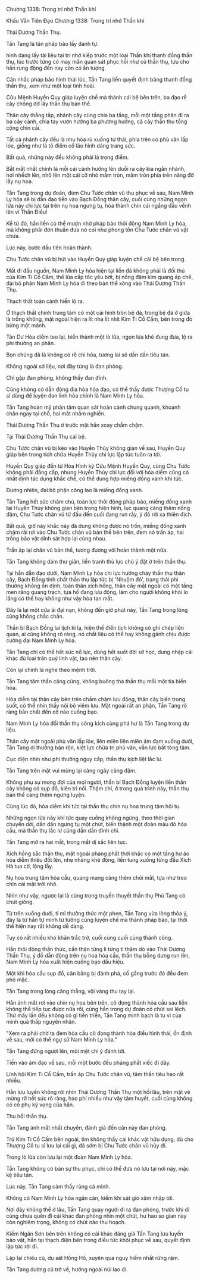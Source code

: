 




Chương 1338: Trong trí nhớ Thần khí


Khấu Vấn Tiên Đạo Chương 1338: Trong trí nhớ Thần khí

Thái Dương Thần Thụ.

Tần Tang là tân pháp bảo lấy danh tự.

hình dạng lấy tài liệu tại trí nhớ kiếp trước một loại Thần khí thanh đồng thần thụ, lúc trước từng có may mắn quan sát phục hồi như cũ thần thụ, lưu cho hắn rung động đến nay còn có ấn tượng.

Cân nhắc pháp bảo hình thái lúc, Tần Tang liền quyết định bàng thanh đồng thần thụ, xem như một loại tình hoài.

Cửu Mệnh Huyền Quy giáp luyện chế mà thành cái bệ bên trên, ba đạo rễ cây chống đỡ lấy thần thụ bản thể.

Thân cây thẳng tắp, nhánh cây cùng chia ba tầng, mỗi một tầng phân đi ra ba cây cành, chia tay vươn hướng ba phương hướng, cả cây thần thụ tổng cộng chín cái.

Tất cả nhánh cây đều là nhu hòa rủ xuống tư thái, phía trên có phù văn lấp lóe, giống như là tô điểm cổ lão hình dáng trang sức.

Bất quá, những này đều không phải là trọng điểm.

Bắt mắt nhất chính là mỗi cái cành hướng lên duỗi ra cây kia ngắn nhánh, hơi nhếch lên, nhô lên một cái cỡ nhỏ mâm tròn, mâm tròn phía trên nâng đỡ lấy nụ hoa.

Tần Tang trong dự đoán, đem Chu Tước chân vũ thu phục về sau, Nam Minh Ly hỏa sẽ bị dẫn đạo tiến vào Bạch Đồng thân cây, cuối cùng những ngọn lửa này chi lực tại trên nụ hoa ngưng tụ, hóa thành chín cái ngẩng đầu vểnh lên vĩ Thần Điểu!

Kể từ đó, hắn liền có thể mượn nhờ pháp bảo thôi động Nam Minh Ly hỏa, mà không phải đơn thuần đưa nó coi như phong tồn Chu Tước chân vũ vật chứa.

Lúc này, bước đầu tiên hoàn thành.

Chu Tước chân vũ bị hút vào Huyền Quy giáp luyện chế cái bệ bên trong.

Mất đi đầu nguồn, Nam Minh Ly hỏa hiện tại liền đã không phải là đối thủ của Kim Ti Cổ Cấm, thế lửa cấp tốc yếu bớt, bị nồng đậm kim quang áp chế, đại bộ phận Nam Minh Ly hỏa đi theo bản thể xông vào Thái Dương Thần Thụ.

Thạch thất toàn cảnh hiển lộ ra.

Ở thạch thất chính trung tâm có một cái hình tròn bệ đá, trong bệ đá ở giữa là trống không, mặt ngoài hiện ra lít nha lít nhít Kim Ti Cổ Cấm, bên trong đỏ bừng một mảnh.

Tàn Dư Hỏa diễm teo lại, biến thành một lò lửa, ngọn lửa khẽ đung đưa, lộ ra phi thường an phận.

Bọn chúng đã là không có rễ chi hỏa, tương lai sẽ dần dần tiêu tán.

Không ngoài sở liệu, nơi đây từng là đan phòng.

Chỉ gặp đan phòng, không thấy đan đỉnh.

Cũng không có dẫn động địa hỏa hỏa đạo, có thể thấy được Thượng Cổ tu sĩ dùng để luyện đan linh hỏa chính là Nam Minh Ly hỏa.

Tần Tang hoàn mỹ phân tâm quan sát hoàn cảnh chung quanh, khoanh chân ngay tại chỗ, hai mắt nhắm nghiền.

Thái Dương Thần Thụ ở trước mặt hắn xoay chầm chậm.

Tại Thái Dương Thần Thụ cái bệ.

Chu Tước chân vũ bị kéo vào Huyền Thủy không gian về sau, Huyền Quy giáp bên trong tích chứa Huyền Thủy chi lực lập tức tuôn ra tới.

Huyền Quy giáp đến từ Hóa Hình kỳ Cửu Mệnh Huyền Quy, cùng Chu Tước không phải đẳng cấp, nhưng Huyền Thủy chi lực đối với hỏa diễm cũng có nhất định tác dụng khắc chế, có thể dung hợp miếng đồng xanh khí tức.

Đương nhiên, đại bộ phận công lao là miếng đồng xanh.

Tần Tang hết sức chăm chú, toàn lực thôi động pháp bảo, miếng đồng xanh tại Huyền Thủy không gian bên trong hiện hình, lục quang càng thêm nồng đậm, Chu Tước chân vũ từ đầu đến cuối đang run rẩy, ý đồ rời xa thiên địch.

Bất quá, giờ này khắc này đã dung không được nó trốn, miếng đồng xanh chậm rãi rơi vào Chu Tước chân vũ bản thể bên trên, đem nó trấn áp, hai trồng bảo vật dính sát hợp lại cùng nhau.

Trấn áp lại chân vũ bản thể, tương đương với hoàn thành một nửa.

Tần Tang không dám thư giãn, liền tranh thủ lực chú ý đặt ở trên thần thụ.

Tại hắn dẫn đạo dưới, Nam Minh Ly hỏa chi lực hướng chảy thần thụ thân cây, Bạch Đồng tính chất thần thụ lập tức bị 'Nhuộm đỏ', trạng thái phi thường không ổn định, toàn thân xích hồng, thân cây mặt ngoài có một tầng men răng quang trạch, tựa hồ đang lưu động, làm cho người không khỏi lo lắng có thể hay không như vậy hòa tan mất.

Đây là lại một cửa ải đại nạn, không đến giờ phút này, Tần Tang trong lòng cũng không chắc chắn.

Thần bí Bạch Đồng lai lịch kì lạ, hiện thế điển tịch không có ghi chép liên quan, ai cũng không rõ ràng, nó chất liệu có thể hay không gánh chịu được cường đại Nam Minh Ly hỏa.

Tần Tang chỉ có thể hết sức nỗ lực, dùng hết suốt đời sở học, dung nhập cái khác đủ loại trân quý linh vật, tạo nên thân cây.

Còn lại chính là nghe theo mệnh trời.

Tần Tang tâm thần căng cứng, không buông tha thần thụ mỗi một tia biến hóa.

Hỏa diễm tại thân cây bên trên chầm chậm lưu động, thân cây biến trong suốt, có thể nhìn thấy nội bộ viêm lưu. Mặt ngoài rất an phận, Tần Tang rõ ràng bản chất đến cỡ nào cuồng bạo.

Nam Minh Ly hỏa đối thần thụ công kích cùng phá hư là Tần Tang trong dự liệu.

Thân cây mặt ngoài phù văn lấp lóe, liên miên liên miên ám đạm xuống dưới, Tần Tang dị thường bận rộn, kiệt lực chữa trị phù văn, vẫn lực bất tòng tâm.

Cục diện nhìn như phi thường nguy cấp, thần thụ kịch liệt lắc lư.

Tần Tang trên mặt vui mừng lại càng ngày càng đậm.

Không phụ sự mong đợi của mọi người, thần bí Bạch Đồng luyện liền thân cây không có sụp đổ, kiên trì nổi. Thậm chí, ở trong quá trình này, thần thụ bản thể càng thêm ngưng luyện.

Cùng lúc đó, hỏa diễm khí tức tại thần thụ chín nụ hoa trung tâm hội tụ.

Những ngọn lửa này khí tức quay cuồng không ngừng, theo thời gian chuyển dời, dần dần ngưng tụ một chút, biến thành một đoàn màu đỏ hỏa cầu, mà thần thụ lắc lư cũng dần dần đình chỉ.

Tần Tang mở ra hai mắt, trong mắt dị sắc liên tục.

Xích hồng sắc thần thụ, mặt ngoài phảng phất thời khắc có một tầng hư ảo hỏa diễm thiêu đốt lên, nhẹ nhàng khẽ động, liền tung xuống từng đầu Xích Hà tua cờ, lộng lẫy.

Nụ hoa trung tâm hỏa cầu, quang mang càng thêm chói mắt, tựa như treo chín cái mặt trời nhỏ.

Nhìn như vậy, ngược lại là cùng trong truyền thuyết thần thụ Phù Tang có chút giống.

Từ trên xuống dưới, tỉ mỉ thưởng thức một phen, Tần Tang vừa lòng thỏa ý, đây là từ hắn tự mình tư tưởng cũng luyện chế mà thành pháp bảo, tại thời thế hiện nay rất không dễ dàng.

Tuy có rất nhiều khó khăn trắc trở, cuối cùng cuối cùng thành công.

Hắn thôi động thần thức, cẩn thận từng li từng tí thăm dò vào Thái Dương Thần Thụ, ý đồ dẫn động trên nụ hoa hỏa cầu, thần thụ bỗng dưng run lên, Nam Minh Ly hỏa xuất hiện cuồng bạo dấu hiệu.

Một khi hỏa cầu sụp đổ, cân bằng bị đánh phá, cố gắng trước đó đều đem phó mặc.

Tần Tang trong lòng căng thẳng, vội vàng thu tay lại.

Hắn ánh mắt rơi vào chín nụ hoa bên trên, cô đọng thành hỏa cầu sau liền không thể tiếp tục được nữa rồi, cùng hắn trong dự đoán có chút sai lệch. Thử mấy lần đều không có gì tiến triển, Tần Tang minh bạch là tu vi của mình quá thấp nguyên nhân.

"Xem ra phải chờ ta đem hỏa cầu cô đọng thành hỏa điểu hình thái, ổn định về sau, mới có thể ngự sử Nam Minh Ly hỏa."

Tần Tang đứng người lên, mỏi mệt chi ý đánh tới.

Tiến vào ám đạo về sau, mỗi một bước đều phảng phất xiếc đi dây.

Lĩnh hội Kim Ti Cổ Cấm, trấn áp Chu Tước chân vũ, tâm thần tiêu hao rất nhiều.

Hắn lưu luyến không rời nhìn Thái Dương Thần Thụ một hồi lâu, trên mặt vẻ mừng rỡ hết sức rõ ràng, hao phí nhiều như vậy tâm huyết, cuối cùng không có cô phụ kỳ vọng của hắn.

Thu hồi thần thụ.

Tần Tang ánh mắt nhất chuyển, đánh giá đến căn này đan phòng.

Trừ Kim Ti Cổ Cấm bên ngoài, tìm không thấy cái khác vật hữu dụng, dù cho Thượng Cổ tu sĩ lưu lại cái gì, đã sớm bị Chu Tước chân vũ hủy đi.

Trong lò lửa còn lưu lại một đoàn Nam Minh Ly hỏa.

Tần Tang không có bản sự thu phục, chỉ có thể đưa nó lưu tại nơi này, mặc kệ tiêu tán.

Lúc này, Tần Tang cảm thấy rùng cả mình.

Không có Nam Minh Ly hỏa ngăn cản, kiếm khí sát gió xâm nhập tới.

Nơi đây không thể ở lâu, Tần Tang quay người đi ra đan phòng, trước khi đi cũng chưa quên đi cái khác đan phòng nhìn một chút, hư hao so gian này còn nghiêm trọng, không có chút nào thu hoạch.

Kiếm Ngân Sơn bên trên không có cái khác đáng giá Tần Tang lưu luyến bảo vật, hắn tại thạch điện bên trong điều tức khôi phục về sau, quyết định lập tức rời đi.

Lập lại chiêu cũ, dụ sát Hồng Hồ, xuyên qua nguy hiểm nhất rừng rậm.

Tần Tang đường cũ trở về, hướng ngoài núi lao đi.




